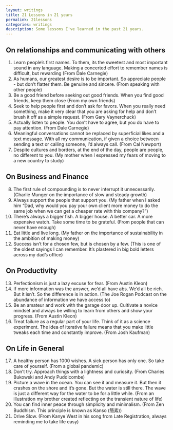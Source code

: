 ```yaml
---
layout: writings
title: 21 Lessons in 21 years
permalink: 21lessons
categories: writings
description: Some lessons I've learned in the past 21 years.
---
```


## On relationships and communicating with others

1. Learn people’s first names. To them, its the sweetest and most important sound in any language. Making a concerted effort to remember names is difficult, but rewarding (From Dale Carnegie)
2. As humans, our greatest desire is to be important. So appreciate people - but don’t flatter them. Be genuine and sincere. (From speaking with other people)
3. Be a good friend before seeking out good friends. When you find good friends, keep them close (From my own friends)
4. Seek to help people first and don’t ask for favors. When you really need something, make it very clear that you are asking for help and don’t brush it off as a simple request. (From Gary Vaynerchuck)
5. Actually listen to people. You don’t have to agree, but you do have to pay attention. (From Dale Carnegie)
6. Meaningful conversations cannot be replaced by superficial likes and a text message. With all my communication, if given a choice between sending a text or calling someone, I’d always call. (From Cal Newport)
7. Despite cultures and borders, at the end of the day, people are people, no different to you. (My mother when I expressed my fears of moving to a new country to study)

## On Business and Finance

8. The first rule of compounding is to never interrupt it unnecessarily. (Charlie Munger on the importance of slow and steady growth)
9. Always support the people that support you. (My father when I asked him “Dad, why would you pay your own client more money to do the same job when we can get a cheaper rate with this company?”)
10. There’s always a bigger fish. A bigger house. A better car. A more expensive watch. Take some time to be grateful. (From people that can never have enough)
11. Eat little and live long. (My father on the importance of sustainability in the ambition of making money)
12. Success isn’t for a chosen few, but is chosen by a few. (This is one of the oldest sayings I can remember. It’s plastered in big bold letters across my dad’s office)

## On Productivity

13. Perfectionism is just a lazy excuse for fear. (From Austin Kleon)
14. If more information was the answer, we’d all have abs. We’d all be rich. But it isn’t. So the difference is in action. (The Joe Rogan Podcast on the abundance of information we have access to)
15. Be an amateur and work with the garage door up. Cultivate a novice mindset and always be willing to learn from others and show your progress. (From Austin Kleon)
16. Treat failure as a regular part of your life. Think of it as a science experiment. The idea of iterative failure means that you make little tweaks each time and constantly improve. (From Josh Kaufman)

## On Life in General

17. A healthy person has 1000 wishes. A sick person has only one. So take care of yourself. (From a global pandemic)
18. Don’t try. Approach things with a lightness and curiosity. (From Charles Bukowski and Andy Puddicombe)
19. Picture a wave in the ocean. You can see it and measure it. But then it crashes on the shore and it’s gone. But the water is still there. The wave is just a different way for the water to be for a little while. (From an illustration my brother created reflecting on the transient nature of life)
20. You can find inner peace through simplicity and minimalism. (From Zen Buddhism. This principle is known as Kanso (簡素))
21. Drive Slow. (From Kanye West in his song from Late Registration, always reminding me to take life easy)

